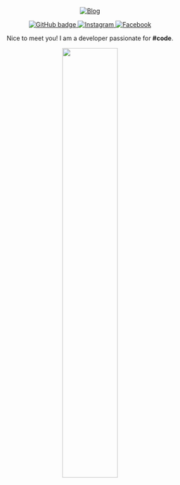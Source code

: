<p align="center">
 <a href="https://www.frozensoftgames.com">
    <img src="https://github.com/brunohbrito/brunohbrito/blob/master/foote.png?raw=true" alt="Blog" />
  </a>
</p>
<p align="center">
  <a href="https://github.com/eiromplays">
    <img src="https://img.shields.io/badge/-Github-000?style=for-the-badge&logo=Github&logoColor=white&link=https://github.com/eiromplays" alt="GitHub badge" />
  </a>
  <a href="https://www.instagram.com/eiromplays">
    <img src="https://img.shields.io/badge/-Instagram-C13584?style=for-the-badge&labelColor=C13584&logo=instagram&logoColor=white&link=https://www.instagram.com/eiromplays/" alt="Instagram" />
  </a>
  <a href="https://www.facebook.com/eiromplays">
    <img src="https://img.shields.io/badge/-Facebook-blue?style=for-the-badge&labelColor=blue&logo=facebook&logoColor=white&link=https://www.facebook.com/eiromplays/" alt="Facebook" />
  </a>
</p>

<p align="center">Nice to meet you! I am a developer passionate for <b>#code</b>.</p>

<p align="center"><img width="50%" src="https://github-readme-stats.vercel.app/api?username=eiromplays&show_icons=true&theme=tokyonight&count_private=true" /></p>
